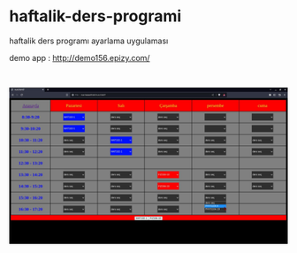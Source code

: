 # haftalik-ders-programi
haftalik ders programı ayarlama uygulaması

demo app : <a href="http://demo156.epizy.com/">http://demo156.epizy.com/<a>

  <br>
  
<img src="https://raw.githubusercontent.com/farukclk/haftalik-ders-programi/main/ss.jpeg"></img>
